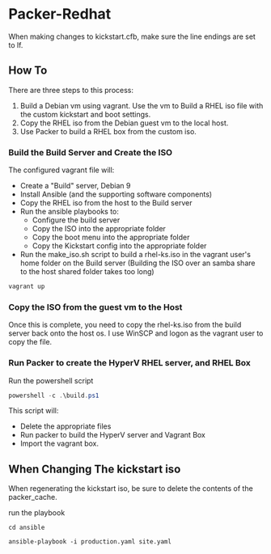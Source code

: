 # Packer-Redhat

When making changes to kickstart.cfb, make sure the line endings are set to lf.

## How To

There are three steps to this process:

1) Build a Debian vm using vagrant.  Use the vm to Build a RHEL iso file with the custom kickstart and boot settings.
1) Copy the RHEL iso from the Debian guest vm to the local host.
1) Use Packer to build a RHEL box from the custom iso.

### Build the Build Server and Create the ISO

The configured vagrant file will:

* Create a "Build" server, Debian 9
* Install Ansible (and the supporting software components)
* Copy the RHEL iso from the host to the Build server
* Run the ansible playbooks to:
  * Configure the build server
  * Copy the ISO into the appropriate folder
  * Copy the boot menu into the appropriate folder
  * Copy the Kickstart config into the appropriate folder
* Run the make_iso.sh script to build a rhel-ks.iso in the vagrant user's home folder on the Build server (Building the ISO over an samba share to the host shared folder takes too long)

```powershell
vagrant up
```

### Copy the ISO from the guest vm to the Host

Once this is complete, you need to copy the rhel-ks.iso from the build server back onto the host os.  I use WinSCP and logon as the vagrant user to copy the file.

### Run Packer to create the HyperV RHEL server, and RHEL Box

Run the powershell script

```powershell
powershell -c .\build.ps1
```

This script will:

* Delete the appropriate files
* Run packer to build the HyperV server and Vagrant Box
* Import the vagrant box.

## When Changing The kickstart iso

When regenerating the kickstart iso, be sure to delete the contents of the packer_cache.

run the playbook

```ssh
cd ansible

ansible-playbook -i production.yaml site.yaml
```
